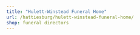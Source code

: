 ```yaml
---
title: "Hulett-Winstead Funeral Home"
url: /hattiesburg/hulett-winstead-funeral-home/
shop: funeral directors
---
```

